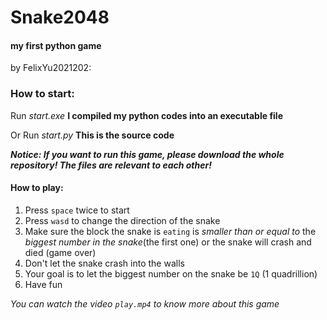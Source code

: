 # Snake2048
#### my first python game
by FelixYu2021202:

### How to start:
Run *start.exe* **I compiled my python codes into an executable file**

Or Run *start.py* **This is the source code**

***Notice: If you want to run this game, please download the whole repository! The files are relevant to each other!***

#### How to play:
1. Press `space` twice to start
2. Press `wasd` to change the direction of the snake
3. Make sure the block the snake is `eating` is *smaller than or equal to* the *biggest number in the snake*(the first one) or the snake will crash and died (game over)
4. Don't let the snake crash into the walls
5. Your goal is to let the biggest number on the snake be `1Q` (1 quadrillion)
6. Have fun

_You can watch the video `play.mp4` to know more about this game_
